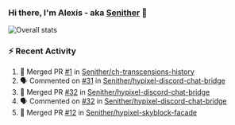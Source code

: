 ### Hi there, I'm Alexis - aka [Senither][website] 👋

![Overall stats](https://github-readme-stats.vercel.app/api?username=senither&theme=cobalt&show_icons=true&count_private=true)

### :zap: Recent Activity

<!--START_SECTION:activity-->
1. 🎉 Merged PR [#1](https://github.com/Senither/ch-transcensions-history/pull/1) in [Senither/ch-transcensions-history](https://github.com/Senither/ch-transcensions-history)
2. 🗣 Commented on [#31](https://github.com/Senither/hypixel-discord-chat-bridge/issues/31) in [Senither/hypixel-discord-chat-bridge](https://github.com/Senither/hypixel-discord-chat-bridge)
3. 🎉 Merged PR [#32](https://github.com/Senither/hypixel-discord-chat-bridge/pull/32) in [Senither/hypixel-discord-chat-bridge](https://github.com/Senither/hypixel-discord-chat-bridge)
4. 🗣 Commented on [#32](https://github.com/Senither/hypixel-discord-chat-bridge/issues/32) in [Senither/hypixel-discord-chat-bridge](https://github.com/Senither/hypixel-discord-chat-bridge)
5. 🎉 Merged PR [#12](https://github.com/Senither/hypixel-skyblock-facade/pull/12) in [Senither/hypixel-skyblock-facade](https://github.com/Senither/hypixel-skyblock-facade)
<!--END_SECTION:activity-->

[website]: https://senither.com
